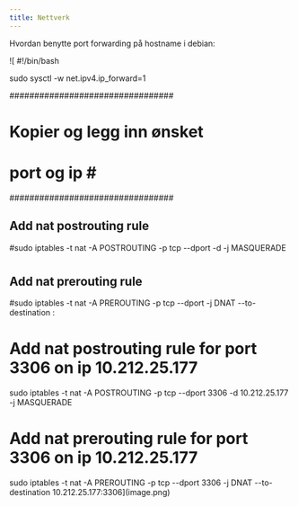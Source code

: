 ```yaml
---
title: Nettverk
---
```

Hvordan benytte port forwarding på hostname i debian:

![
#!/bin/bash

sudo sysctl -w net.ipv4.ip_forward=1

#################################
# Kopier og legg inn ønsket     #
# port <PORT> og ip <IP-ADDRESS>#
#################################

## Add nat postrouting rule
#sudo iptables -t nat -A POSTROUTING -p tcp --dport <PORT> -d <IP-ADRESS> -j MASQUERADE
#
#
## Add nat prerouting rule
#sudo iptables -t nat -A PREROUTING -p tcp --dport <PORT> -j DNAT --to-destination <IP-ADRESS>:<PORT>


# Add nat postrouting rule for port 3306 on ip 10.212.25.177
sudo iptables -t nat -A POSTROUTING -p tcp --dport 3306 -d 10.212.25.177 -j MASQUERADE


# Add nat prerouting rule for port 3306 on ip 10.212.25.177
sudo iptables -t nat -A PREROUTING -p tcp --dport 3306 -j DNAT --to-destination 10.212.25.177:3306](image.png)